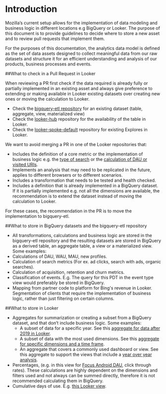 # Introduction

Mozilla’s current setup allows for the implementation of data modeling and business logic in different locations e.g BigQuery or Looker. The purpose of this document is to provide guidelines to decide where to store a new asset and to review pull requests that implement them.

For the purposes of this documentation, the analytics data model is defined as the set of data assets designed to collect meaningful data from our raw datasets and structure it for an efficient understanding and analysis of our products, business processes and events.


##What to check in a Pull Request in Looker

When reviewing a PR first check if the data required is already fully or partially implemented in an existing asset and always give preference to extending or making available in Looker existing datasets over creating new ones or moving the calculation to Looker.
- Check the [bigquery-etl repository](https://github.com/mozilla/bigquery-etl) for an existing dataset (table, aggregate, view, materialized view)
- Check the [looker-hub](https://github.com/mozilla/looker-hub) repository for the availability of the table in Looker.
- Check the [looker-spoke-default](https://github.com/mozilla/looker-spoke-default/tree/e1315853507fc1ac6e78d252d53dc8df5f5f322b) repository for existing Explores in Looker.


We want to avoid merging a PR in one of the Looker repositories that:

- Includes the definition of a core metric or the implementation of business logic e.g. the [type of search](https://github.com/mozilla/bigquery-etl/blob/a3e59f90326816a2ecaaa3e9d5b57fe9552f7d70/sql/moz-fx-data-shared-prod/search_derived/mobile_search_clients_daily_v1/query.sql#L781) or the [calculation of DAU or visited URIs](https://github.com/mozilla/bigquery-etl/blob/9bca48821a8a0d40b1700cc14ecd8068d132ed06/sql/moz-fx-data-shared-prod/telemetry_derived/firefox_desktop_exact_mau28_by_dimensions_v1/query.sql).
- Implements an analysis that may need to be replicated in the future, applies to different browsers or to different scenarios.
- Includes a transformation that needs to be tested and health checked.
- Includes a definition that is already implemented in a BigQuery dataset. If it is partially implemented e.g. not all the dimensions are available, the recommendation is to extend the dataset instead of moving the calculation to Looker.

For these cases, the recommendation in the PR is to move the implementation to bigquery-etl.


##What to store in BigQuery datasets and the bigquery-etl repository
- All transformations, calculations and business logic are stored in the bigquery-etl repository and the resulting datasets are stored in BigQuery as a derived table, an aggregate table, a view or a materialized view. Some examples:
- Calculations of DAU, WAU, MAU, new profiles.
- Calculation of search metrics (For ex. ad clicks, search with ads, organic searches).
- Calculation of acquisition, retention and churn metrics.
- Classification of events. E.g. The query for this PDT in the event type view would preferably be stored in BigQuery.
- Mapping from partner code to platform for Bing's revenue in Looker.
Segmentation of clients that require the implementation of business logic, rather than just filtering on certain columns.

##What to store in Looker

- Aggregates for summarization or creating a subset from a BigQuery dataset, and that don’t include business logic. Some examples:
  - A subset of data for a specific year. See this [aggregate for data after 2019 in Looker](https://github.com/mozilla/looker-spoke-default/blob/4ee892234963d3305f087b99a38caa501e45098f/activity_stream/explores/pocket_tile_impressions.explore.lkml#L6).
  - A subset of data with the most used dimensions. See this [aggregate for specific dimensions and a time frame](https://github.com/mozilla/looker-spoke-default/blob/e1315853507fc1ac6e78d252d53dc8df5f5f322b/mozilla_vpn/explores/subscriptions.explore.lkml#L66).
  - An aggregate that covers a commonly used dashboard or view. See this aggregate to support the views that include a [year over year analysis](https://github.com/mozilla/looker-spoke-default/blob/c3e1dba99fe29364fdc8d46bf3a4ea53cfa87c56/combined_browser_metrics/combined_browser_metrics.model.lkml#L18).
- Percentages, (e.g. in this view for [Focus Android DAU](https://mozilla.cloud.looker.com/looks/499), click through rates). These calculations are highly dependent on the dimensions and filters used and not always can be summed directly, therefore it is not recommended calculating them in BigQuery.
- Cumulative days of use. E.g. [this Looker view](https://github.com/mozilla/looker-spoke-default/blob/c09b5dd11f977a0c20cf04c872e997712cbe6418/kpi/views/browser_kpis.view.lkml#L40).
